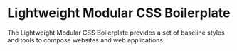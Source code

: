 # Lightweight Modular CSS Boilerplate
The Lightweight Modular CSS Boilerplate provides a set of baseline styles and tools to compose websites and web applications.
